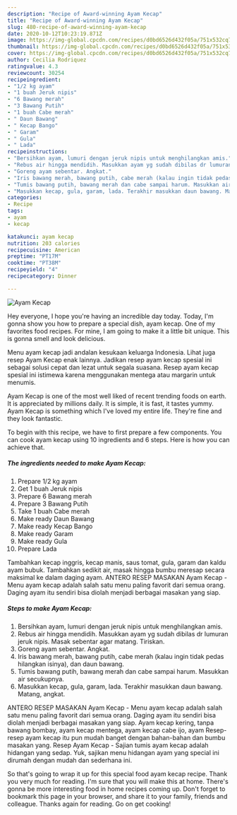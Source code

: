 ```yaml
---
description: "Recipe of Award-winning Ayam Kecap"
title: "Recipe of Award-winning Ayam Kecap"
slug: 480-recipe-of-award-winning-ayam-kecap
date: 2020-10-12T10:23:19.871Z
image: https://img-global.cpcdn.com/recipes/d0bd6526d432f05a/751x532cq70/ayam-kecap-foto-resep-utama.jpg
thumbnail: https://img-global.cpcdn.com/recipes/d0bd6526d432f05a/751x532cq70/ayam-kecap-foto-resep-utama.jpg
cover: https://img-global.cpcdn.com/recipes/d0bd6526d432f05a/751x532cq70/ayam-kecap-foto-resep-utama.jpg
author: Cecilia Rodriquez
ratingvalue: 4.3
reviewcount: 30254
recipeingredient:
- "1/2 kg ayam"
- "1 buah Jeruk nipis"
- "6 Bawang merah"
- "3 Bawang Putih"
- "1 buah Cabe merah"
- " Daun Bawang"
- " Kecap Bango"
- " Garam"
- " Gula"
- " Lada"
recipeinstructions:
- "Bersihkan ayam, lumuri dengan jeruk nipis untuk menghilangkan amis."
- "Rebus air hingga mendidih. Masukkan ayam yg sudah dibilas dr lumuran jeruk nipis. Masak sebentar agar matang. Tiriskan."
- "Goreng ayam sebentar. Angkat."
- "Iris bawang merah, bawang putih, cabe merah (kalau ingin tidak pedas hilangkan isinya), dan daun bawang."
- "Tumis bawang putih, bawang merah dan cabe sampai harum. Masukkan air secukupnya."
- "Masukkan kecap, gula, garam, lada. Terakhir masukkan daun bawang. Matang, angkat."
categories:
- Recipe
tags:
- ayam
- kecap

katakunci: ayam kecap 
nutrition: 203 calories
recipecuisine: American
preptime: "PT17M"
cooktime: "PT38M"
recipeyield: "4"
recipecategory: Dinner

---
```



![Ayam Kecap](https://img-global.cpcdn.com/recipes/d0bd6526d432f05a/751x532cq70/ayam-kecap-foto-resep-utama.jpg)

Hey everyone, I hope you're having an incredible day today. Today, I'm gonna show you how to prepare a special dish, ayam kecap. One of my favorites food recipes. For mine, I am going to make it a little bit unique. This is gonna smell and look delicious.

Menu ayam kecap jadi andalan kesukaan keluarga Indonesia. Lihat juga resep Ayam Kecap enak lainnya. Jadikan resep ayam kecap spesial ini sebagai solusi cepat dan lezat untuk segala suasana. Resep ayam kecap spesial ini istimewa karena menggunakan mentega atau margarin untuk menumis.

Ayam Kecap is one of the most well liked of recent trending foods on earth. It is appreciated by millions daily. It is simple, it is fast, it tastes yummy. Ayam Kecap is something which I've loved my entire life. They're fine and they look fantastic.


To begin with this recipe, we have to first prepare a few components. You can cook ayam kecap using 10 ingredients and 6 steps. Here is how you can achieve that.

<!--inarticleads1-->

##### The ingredients needed to make Ayam Kecap:

1. Prepare 1/2 kg ayam
1. Get 1 buah Jeruk nipis
1. Prepare 6 Bawang merah
1. Prepare 3 Bawang Putih
1. Take 1 buah Cabe merah
1. Make ready  Daun Bawang
1. Make ready  Kecap Bango
1. Make ready  Garam
1. Make ready  Gula
1. Prepare  Lada


Tambahkan kecap inggris, kecap manis, saus tomat, gula, garam dan kaldu ayam bubuk. Tambahkan sedikit air, masak hingga bumbu meresap secara maksimal ke dalam daging ayam. ANTERO RESEP MASAKAN Ayam Kecap - Menu ayam kecap adalah salah satu menu paling favorit dari semua orang. Daging ayam itu sendiri bisa diolah menjadi berbagai masakan yang siap. 

<!--inarticleads2-->

##### Steps to make Ayam Kecap:

1. Bersihkan ayam, lumuri dengan jeruk nipis untuk menghilangkan amis.
1. Rebus air hingga mendidih. Masukkan ayam yg sudah dibilas dr lumuran jeruk nipis. Masak sebentar agar matang. Tiriskan.
1. Goreng ayam sebentar. Angkat.
1. Iris bawang merah, bawang putih, cabe merah (kalau ingin tidak pedas hilangkan isinya), dan daun bawang.
1. Tumis bawang putih, bawang merah dan cabe sampai harum. Masukkan air secukupnya.
1. Masukkan kecap, gula, garam, lada. Terakhir masukkan daun bawang. Matang, angkat.


ANTERO RESEP MASAKAN Ayam Kecap - Menu ayam kecap adalah salah satu menu paling favorit dari semua orang. Daging ayam itu sendiri bisa diolah menjadi berbagai masakan yang siap. Ayam kecap kering, tanpa bawang bombay, ayam kecap mentega, ayam kecap cabe ijo, ayam Resep-resep ayam kecap itu pun mudah banget dengan bahan-bahan dan bumbu masakan yang. Resep Ayam Kecap - Sajian tumis ayam kecap adalah hidangan yang sedap. Yuk, sajikan menu hidangan ayam yang special ini dirumah dengan mudah dan sederhana ini. 

So that's going to wrap it up for this special food ayam kecap recipe. Thank you very much for reading. I'm sure that you will make this at home. There's gonna be more interesting food in home recipes coming up. Don't forget to bookmark this page in your browser, and share it to your family, friends and colleague. Thanks again for reading. Go on get cooking!
